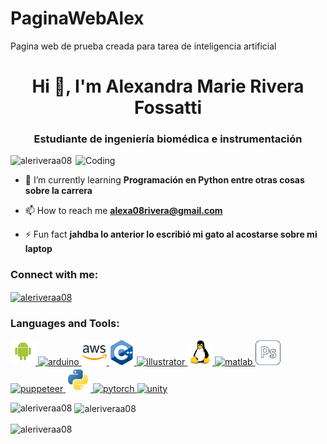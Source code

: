 # PaginaWebAlex
Pagina web de prueba creada para tarea de inteligencia artificial
<h1 align="center">Hi 👋, I'm Alexandra Marie Rivera Fossatti</h1>
<h3 align="center">Estudiante de ingeniería biomédica e instrumentación</h3> 
<img align="right" alt="Coding" width="400" src="https://i.pinimg.com/originals/3e/c8/89/3ec889aa31e793cf94f3f7cc30646757.gif">

<p align="left"> <img src="https://komarev.com/ghpvc/?username=aleriveraa08&label=Profile%20views&color=0e75b6&style=flat" alt="aleriveraa08" /> </p>

- 🌱 I’m currently learning **Programación en Python entre otras cosas sobre la carrera**

- 📫 How to reach me **alexa08rivera@gmail.com**

- ⚡ Fun fact **jahdba lo anterior lo escribió mi gato al acostarse sobre mi laptop**

<h3 align="left">Connect with me:</h3>
<p align="left">
<a href="https://instagram.com/aleriveraa08" target="blank"><img align="center" src="https://raw.githubusercontent.com/rahuldkjain/github-profile-readme-generator/master/src/images/icons/Social/instagram.svg" alt="aleriveraa08" height="30" width="40" /></a>
</p>

<h3 align="left">Languages and Tools:</h3>
<p align="left"> <a href="https://developer.android.com" target="_blank" rel="noreferrer"> <img src="https://raw.githubusercontent.com/devicons/devicon/master/icons/android/android-original-wordmark.svg" alt="android" width="40" height="40"/> </a> <a href="https://www.arduino.cc/" target="_blank" rel="noreferrer"> <img src="https://cdn.worldvectorlogo.com/logos/arduino-1.svg" alt="arduino" width="40" height="40"/> </a> <a href="https://aws.amazon.com" target="_blank" rel="noreferrer"> <img src="https://raw.githubusercontent.com/devicons/devicon/master/icons/amazonwebservices/amazonwebservices-original-wordmark.svg" alt="aws" width="40" height="40"/> </a> <a href="https://www.w3schools.com/cpp/" target="_blank" rel="noreferrer"> <img src="https://raw.githubusercontent.com/devicons/devicon/master/icons/cplusplus/cplusplus-original.svg" alt="cplusplus" width="40" height="40"/> </a> <a href="https://www.adobe.com/in/products/illustrator.html" target="_blank" rel="noreferrer"> <img src="https://www.vectorlogo.zone/logos/adobe_illustrator/adobe_illustrator-icon.svg" alt="illustrator" width="40" height="40"/> </a> <a href="https://www.linux.org/" target="_blank" rel="noreferrer"> <img src="https://raw.githubusercontent.com/devicons/devicon/master/icons/linux/linux-original.svg" alt="linux" width="40" height="40"/> </a> <a href="https://www.mathworks.com/" target="_blank" rel="noreferrer"> <img src="https://upload.wikimedia.org/wikipedia/commons/2/21/Matlab_Logo.png" alt="matlab" width="40" height="40"/> </a> <a href="https://www.photoshop.com/en" target="_blank" rel="noreferrer"> <img src="https://raw.githubusercontent.com/devicons/devicon/master/icons/photoshop/photoshop-line.svg" alt="photoshop" width="40" height="40"/> </a> <a href="https://github.com/puppeteer/puppeteer" target="_blank" rel="noreferrer"> <img src="https://www.vectorlogo.zone/logos/pptrdev/pptrdev-official.svg" alt="puppeteer" width="40" height="40"/> </a> <a href="https://www.python.org" target="_blank" rel="noreferrer"> <img src="https://raw.githubusercontent.com/devicons/devicon/master/icons/python/python-original.svg" alt="python" width="40" height="40"/> </a> <a href="https://pytorch.org/" target="_blank" rel="noreferrer"> <img src="https://www.vectorlogo.zone/logos/pytorch/pytorch-icon.svg" alt="pytorch" width="40" height="40"/> </a> <a href="https://unity.com/" target="_blank" rel="noreferrer"> <img src="https://www.vectorlogo.zone/logos/unity3d/unity3d-icon.svg" alt="unity" width="40" height="40"/> </a> </p>

<p><img align="left" src="https://github-readme-stats.vercel.app/api/top-langs?username=aleriveraa08&show_icons=true&locale=en&layout=compact" alt="aleriveraa08" /></p>

<p>&nbsp;<img align="center" src="https://github-readme-stats.vercel.app/api?username=aleriveraa08&show_icons=true&locale=en" alt="aleriveraa08" /></p>

<p><img align="center" src="https://github-readme-streak-stats.herokuapp.com/?user=aleriveraa08&" alt="aleriveraa08" /></p>
